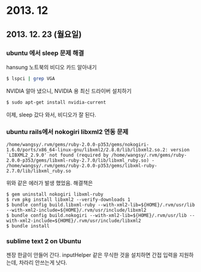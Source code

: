 # 2013. 12

## 2013. 12. 23 (월요일)

### ubuntu 에서 sleep 문제 해결

hansung 노트북의 비디오 카드 알아내기

```sh
$ lspci | grep VGA
```

NVIDIA 알아 냈으니, NVIDIA 용 최신 드라이버 설치하기

```sh
$ sudo apt-get install nvidia-current
```

이제, sleep 갔다 와서, 비디오가 잘 된다.


### ubuntu rails에서 nokogiri libxml2 연동 문제

```
/home/wangsy/.rvm/gems/ruby-2.0.0-p353/gems/nokogiri-1.6.0/ports/x86_64-linux-gnu/libxml2/2.8.0/lib/libxml2.so.2: version `LIBXML2_2.9.0' not found (required by /home/wangsy/.rvm/gems/ruby-2.0.0-p353/gems/libxml-ruby-2.7.0/lib/libxml_ruby.so) - /home/wangsy/.rvm/gems/ruby-2.0.0-p353/gems/libxml-ruby-2.7.0/lib/libxml_ruby.so
```

위와 같은 에러가 발생 했었음. 해결책은

```
$ gem uninstall nokogiri libxml-ruby
$ rvm pkg install libxml2 --verify-downloads 1
$ bundle config build.libxml-ruby --with-xml2-lib=${HOME}/.rvm/usr/lib --with-xml2-include=${HOME}/.rvm/usr/include/libxml2
$ bundle config build.nokogiri --with-xml2-lib=${HOME}/.rvm/usr/lib --with-xml2-include=${HOME}/.rvm/usr/include/libxml2
$ bundle install
```

### sublime text 2 on Ubuntu

젠장 한글이 안들어 간다.
inputHelper 같은 무식한 것을 설치하면 간접 입력을 지원하는데, 차라리 안쓰는게 낫다.
